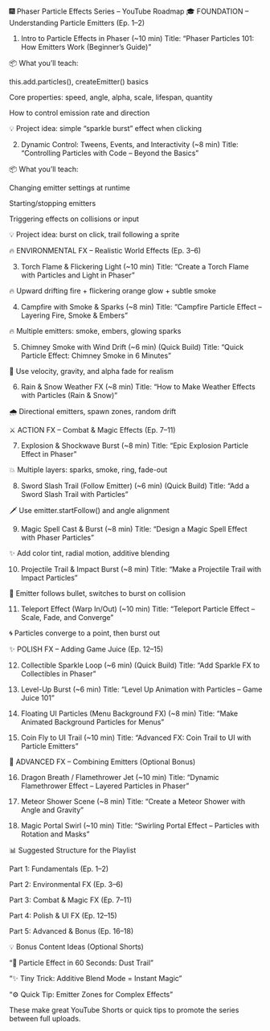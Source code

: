 🎆 Phaser Particle Effects Series – YouTube Roadmap
🎓 FOUNDATION – Understanding Particle Emitters (Ep. 1–2)

1. Intro to Particle Effects in Phaser (~10 min)
Title: “Phaser Particles 101: How Emitters Work (Beginner’s Guide)”

📦 What you’ll teach:

this.add.particles(), createEmitter() basics

Core properties: speed, angle, alpha, scale, lifespan, quantity

How to control emission rate and direction

💡 Project idea: simple “sparkle burst” effect when clicking

2. Dynamic Control: Tweens, Events, and Interactivity (~8 min)
Title: “Controlling Particles with Code – Beyond the Basics”

📦 What you’ll teach:

Changing emitter settings at runtime

Starting/stopping emitters

Triggering effects on collisions or input

💡 Project idea: burst on click, trail following a sprite

🔥 ENVIRONMENTAL FX – Realistic World Effects (Ep. 3–6)

3. Torch Flame & Flickering Light (~10 min)
Title: “Create a Torch Flame with Particles and Light in Phaser”

🔥 Upward drifting fire + flickering orange glow + subtle smoke

4. Campfire with Smoke & Sparks (~8 min)
Title: “Campfire Particle Effect – Layering Fire, Smoke & Embers”

🔥 Multiple emitters: smoke, embers, glowing sparks

5. Chimney Smoke with Wind Drift (~6 min) (Quick Build)
Title: “Quick Particle Effect: Chimney Smoke in 6 Minutes”

💨 Use velocity, gravity, and alpha fade for realism

6. Rain & Snow Weather FX (~8 min)
Title: “How to Make Weather Effects with Particles (Rain & Snow)”

🌧️ Directional emitters, spawn zones, random drift

⚔️ ACTION FX – Combat & Magic Effects (Ep. 7–11)

7. Explosion & Shockwave Burst (~8 min)
Title: “Epic Explosion Particle Effect in Phaser”

💥 Multiple layers: sparks, smoke, ring, fade-out

8. Sword Slash Trail (Follow Emitter) (~6 min) (Quick Build)
Title: “Add a Sword Slash Trail with Particles”

🗡️ Use emitter.startFollow() and angle alignment

9. Magic Spell Cast & Burst (~8 min)
Title: “Design a Magic Spell Effect with Phaser Particles”

✨ Add color tint, radial motion, additive blending

10. Projectile Trail & Impact Burst (~8 min)
Title: “Make a Projectile Trail with Impact Particles”

💫 Emitter follows bullet, switches to burst on collision

11. Teleport Effect (Warp In/Out) (~10 min)
Title: “Teleport Particle Effect – Scale, Fade, and Converge”

🌀 Particles converge to a point, then burst out

✨ POLISH FX – Adding Game Juice (Ep. 12–15)

12. Collectible Sparkle Loop (~6 min) (Quick Build)
Title: “Add Sparkle FX to Collectibles in Phaser”

13. Level-Up Burst (~6 min)
Title: “Level Up Animation with Particles – Game Juice 101”

14. Floating UI Particles (Menu Background FX) (~8 min)
Title: “Make Animated Background Particles for Menus”

15. Coin Fly to UI Trail (~10 min)
Title: “Advanced FX: Coin Trail to UI with Particle Emitters”

🧪 ADVANCED FX – Combining Emitters (Optional Bonus)

16. Dragon Breath / Flamethrower Jet (~10 min)
Title: “Dynamic Flamethrower Effect – Layered Particles in Phaser”

17. Meteor Shower Scene (~8 min)
Title: “Create a Meteor Shower with Angle and Gravity”

18. Magic Portal Swirl (~10 min)
Title: “Swirling Portal Effect – Particles with Rotation and Masks”

📊 Suggested Structure for the Playlist

Part 1: Fundamentals (Ep. 1–2)

Part 2: Environmental FX (Ep. 3–6)

Part 3: Combat & Magic FX (Ep. 7–11)

Part 4: Polish & UI FX (Ep. 12–15)

Part 5: Advanced & Bonus (Ep. 16–18)

💡 Bonus Content Ideas (Optional Shorts)

“💨 Particle Effect in 60 Seconds: Dust Trail”

“✨ Tiny Trick: Additive Blend Mode = Instant Magic”

“⚙️ Quick Tip: Emitter Zones for Complex Effects”

These make great YouTube Shorts or quick tips to promote the series between full uploads.

